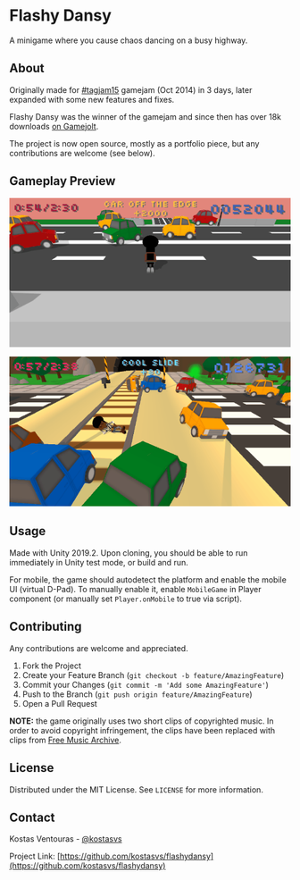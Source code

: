 # Flashy Dansy
A minigame where you cause chaos dancing on a busy highway.

## About
Originally made for [#tagjam15](http://jams.gamejolt.io/tagjam15) gamejam (Oct 2014) in 3 days, later expanded with some new features and fixes.

Flashy Dansy was the winner of the gamejam and since then has over 18k downloads [on Gamejolt](http://gamejolt.com/games/platformer/flashy-dansy/35525/).

The project is now open source, mostly as a portfolio piece, but any contributions are welcome (see below).

## Gameplay Preview
![Level 1 preview Gif](preview1.gif)

![Level 2 preview Gif](preview2.gif)

## Usage

Made with Unity 2019.2. Upon cloning, you should be able to run immediately in Unity test mode, or build and run.

For mobile, the game should autodetect the platform and enable the mobile UI (virtual D-Pad). To manually enable it, enable `MobileGame` in Player component (or manually set `Player.onMobile` to true via script).

## Contributing

Any contributions are welcome and appreciated.
1. Fork the Project
2. Create your Feature Branch (`git checkout -b feature/AmazingFeature`)
3. Commit your Changes (`git commit -m 'Add some AmazingFeature'`)
4. Push to the Branch (`git push origin feature/AmazingFeature`)
5. Open a Pull Request

**NOTE:** the game originally uses two short clips of copyrighted music. In order to avoid copyright infringement, the clips have been replaced with clips from [Free Music Archive](https://freemusicarchive.org/).

## License

Distributed under the MIT License. See `LICENSE` for more information.

## Contact

Kostas Ventouras - [@kostasvs](https://github.com/kostasvs)

Project Link: [https://github.com/kostasvs/flashydansy](https://github.com/kostasvs/flashydansy)
